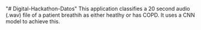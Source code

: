 "# Digital-Hackathon-Datos" 
This application classifies a 20 second audio (.wav) file of a patient breathih as either heatlhy or has COPD. 
It uses a CNN model to achieve this. 
